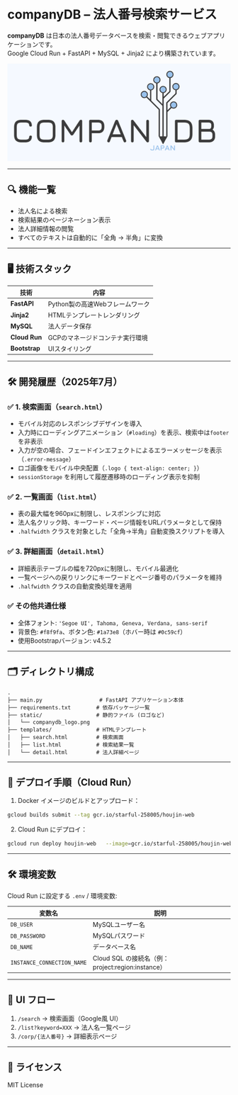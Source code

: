# companyDB – 法人番号検索サービス

**companyDB** は日本の法人番号データベースを検索・閲覧できるウェブアプリケーションです。  
Google Cloud Run + FastAPI + MySQL + Jinja2 により構築されています。

![screenshot](static/companydb_logo.png)

---

## 🔍 機能一覧

- 法人名による検索
- 検索結果のページネーション表示
- 法人詳細情報の閲覧
- すべてのテキストは自動的に「全角 → 半角」に変換

---

## 🖥️ 技術スタック

| 技術        | 内容                              |
|-------------|-----------------------------------|
| **FastAPI** | Python製の高速Webフレームワーク   |
| **Jinja2**  | HTMLテンプレートレンダリング       |
| **MySQL**   | 法人データ保存                     |
| **Cloud Run** | GCPのマネージドコンテナ実行環境 |
| **Bootstrap** | UIスタイリング                  |

---

## 🛠️ 開発履歴（2025年7月）

### ✅ 1. 検索画面（`search.html`）
- モバイル対応のレスポンシブデザインを導入
- 入力時にローディングアニメーション（`#loading`）を表示、検索中は`footer`を非表示
- 入力が空の場合、フェードインエフェクトによるエラーメッセージを表示（`.error-message`）
- ロゴ画像をモバイル中央配置（`.logo { text-align: center; }`）
- `sessionStorage` を利用して履歴遷移時のローディング表示を抑制

### ✅ 2. 一覧画面（`list.html`）
- 表の最大幅を960pxに制限し、レスポンシブに対応
- 法人名クリック時、キーワード・ページ情報をURLパラメータとして保持
- `.halfwidth` クラスを対象とした「全角→半角」自動変換スクリプトを導入

### ✅ 3. 詳細画面（`detail.html`）
- 詳細表示テーブルの幅を720pxに制限し、モバイル最適化
- 一覧ページへの戻りリンクにキーワードとページ番号のパラメータを維持
- `.halfwidth` クラスの自動変換処理を適用

### ✅ その他共通仕様
- 全体フォント: `'Segoe UI', Tahoma, Geneva, Verdana, sans-serif`
- 背景色: `#f8f9fa`、ボタン色: `#1a73e8`（ホバー時は `#0c59cf`）
- 使用Bootstrapバージョン: v4.5.2

---

## 🗂️ ディレクトリ構成

```
.
├── main.py                  # FastAPI アプリケーション本体
├── requirements.txt        # 依存パッケージ一覧
├── static/                 # 静的ファイル (ロゴなど)
│   └── companydb_logo.png
├── templates/              # HTMLテンプレート
│   ├── search.html         # 検索画面
│   ├── list.html           # 検索結果一覧
│   └── detail.html         # 法人詳細ページ
```

---

## 🚀 デプロイ手順（Cloud Run）

1. Docker イメージのビルドとアップロード：

```bash
gcloud builds submit --tag gcr.io/starful-258005/houjin-web
```

2. Cloud Run にデプロイ：

```bash
gcloud run deploy houjin-web   --image=gcr.io/starful-258005/houjin-web   --region=asia-northeast1   --platform=managed   --cpu=2   --memory=512Mi   --min-instances=1   --max-instances=10   --allow-unauthenticated   --service-account=houjin-web@starful-258005.iam.gserviceaccount.com   --add-cloudsql-instances=starful-258005:asia-northeast1:companydb   --update-env-vars DB_USER=companydb,DB_PASSWORD=xxxxxx,DB_NAME=companydb,INSTANCE_CONNECTION_NAME=starful-258005:asia-northeast1:companydb
```

---

## 🛠️ 環境変数

Cloud Run に設定する `.env` / 環境変数:

| 変数名                    | 説明                           |
|---------------------------|--------------------------------|
| `DB_USER`                 | MySQLユーザー名                 |
| `DB_PASSWORD`             | MySQLパスワード                |
| `DB_NAME`                 | データベース名                 |
| `INSTANCE_CONNECTION_NAME` | Cloud SQL の接続名（例：project:region:instance）|

---

## 📸 UI フロー

1. `/search` → 検索画面（Google風 UI）
2. `/list?keyword=XXX` → 法人名一覧ページ
3. `/corp/{法人番号}` → 詳細表示ページ

---

## 📄 ライセンス

MIT License